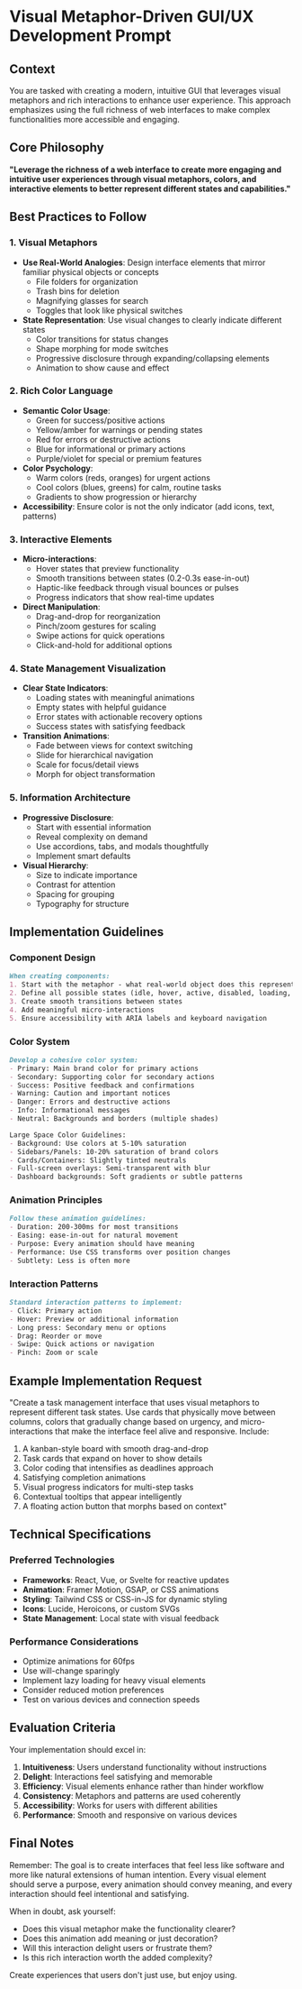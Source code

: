 # Visual Metaphor-Driven GUI/UX Development Prompt

## Context
You are tasked with creating a modern, intuitive GUI that leverages visual metaphors and rich interactions to enhance user experience. This approach emphasizes using the full richness of web interfaces to make complex functionalities more accessible and engaging.

## Core Philosophy
**"Leverage the richness of a web interface to create more engaging and intuitive user experiences through visual metaphors, colors, and interactive elements to better represent different states and capabilities."**

## Best Practices to Follow

### 1. Visual Metaphors
- **Use Real-World Analogies**: Design interface elements that mirror familiar physical objects or concepts
  - File folders for organization
  - Trash bins for deletion
  - Magnifying glasses for search
  - Toggles that look like physical switches
- **State Representation**: Use visual changes to clearly indicate different states
  - Color transitions for status changes
  - Shape morphing for mode switches
  - Progressive disclosure through expanding/collapsing elements
  - Animation to show cause and effect

### 2. Rich Color Language
- **Semantic Color Usage**:
  - Green for success/positive actions
  - Yellow/amber for warnings or pending states
  - Red for errors or destructive actions
  - Blue for informational or primary actions
  - Purple/violet for special or premium features
- **Color Psychology**: 
  - Warm colors (reds, oranges) for urgent actions
  - Cool colors (blues, greens) for calm, routine tasks
  - Gradients to show progression or hierarchy
- **Accessibility**: Ensure color is not the only indicator (add icons, text, patterns)

### 3. Interactive Elements
- **Micro-interactions**:
  - Hover states that preview functionality
  - Smooth transitions between states (0.2-0.3s ease-in-out)
  - Haptic-like feedback through visual bounces or pulses
  - Progress indicators that show real-time updates
- **Direct Manipulation**:
  - Drag-and-drop for reorganization
  - Pinch/zoom gestures for scaling
  - Swipe actions for quick operations
  - Click-and-hold for additional options

### 4. State Management Visualization
- **Clear State Indicators**:
  - Loading states with meaningful animations
  - Empty states with helpful guidance
  - Error states with actionable recovery options
  - Success states with satisfying feedback
- **Transition Animations**:
  - Fade between views for context switching
  - Slide for hierarchical navigation
  - Scale for focus/detail views
  - Morph for object transformation

### 5. Information Architecture
- **Progressive Disclosure**:
  - Start with essential information
  - Reveal complexity on demand
  - Use accordions, tabs, and modals thoughtfully
  - Implement smart defaults
- **Visual Hierarchy**:
  - Size to indicate importance
  - Contrast for attention
  - Spacing for grouping
  - Typography for structure

## Implementation Guidelines

### Component Design
```markdown
When creating components:
1. Start with the metaphor - what real-world object does this represent?
2. Define all possible states (idle, hover, active, disabled, loading, error)
3. Create smooth transitions between states
4. Add meaningful micro-interactions
5. Ensure accessibility with ARIA labels and keyboard navigation
```

### Color System
```markdown
Develop a cohesive color system:
- Primary: Main brand color for primary actions
- Secondary: Supporting color for secondary actions  
- Success: Positive feedback and confirmations
- Warning: Caution and important notices
- Danger: Errors and destructive actions
- Info: Informational messages
- Neutral: Backgrounds and borders (multiple shades)

Large Space Color Guidelines:
- Background: Use colors at 5-10% saturation
- Sidebars/Panels: 10-20% saturation of brand colors
- Cards/Containers: Slightly tinted neutrals
- Full-screen overlays: Semi-transparent with blur
- Dashboard backgrounds: Soft gradients or subtle patterns
```

### Animation Principles
```markdown
Follow these animation guidelines:
- Duration: 200-300ms for most transitions
- Easing: ease-in-out for natural movement
- Purpose: Every animation should have meaning
- Performance: Use CSS transforms over position changes
- Subtlety: Less is often more
```

### Interaction Patterns
```markdown
Standard interaction patterns to implement:
- Click: Primary action
- Hover: Preview or additional information
- Long press: Secondary menu or options
- Drag: Reorder or move
- Swipe: Quick actions or navigation
- Pinch: Zoom or scale
```

## Example Implementation Request

"Create a task management interface that uses visual metaphors to represent different task states. Use cards that physically move between columns, colors that gradually change based on urgency, and micro-interactions that make the interface feel alive and responsive. Include:

1. A kanban-style board with smooth drag-and-drop
2. Task cards that expand on hover to show details
3. Color coding that intensifies as deadlines approach
4. Satisfying completion animations
5. Visual progress indicators for multi-step tasks
6. Contextual tooltips that appear intelligently
7. A floating action button that morphs based on context"

## Technical Specifications

### Preferred Technologies
- **Frameworks**: React, Vue, or Svelte for reactive updates
- **Animation**: Framer Motion, GSAP, or CSS animations
- **Styling**: Tailwind CSS or CSS-in-JS for dynamic styling
- **Icons**: Lucide, Heroicons, or custom SVGs
- **State Management**: Local state with visual feedback

### Performance Considerations
- Optimize animations for 60fps
- Use will-change sparingly
- Implement lazy loading for heavy visual elements
- Consider reduced motion preferences
- Test on various devices and connection speeds

## Evaluation Criteria

Your implementation should excel in:
1. **Intuitiveness**: Users understand functionality without instructions
2. **Delight**: Interactions feel satisfying and memorable
3. **Efficiency**: Visual elements enhance rather than hinder workflow
4. **Consistency**: Metaphors and patterns are used coherently
5. **Accessibility**: Works for users with different abilities
6. **Performance**: Smooth and responsive on various devices

## Final Notes

Remember: The goal is to create interfaces that feel less like software and more like natural extensions of human intention. Every visual element should serve a purpose, every animation should convey meaning, and every interaction should feel intentional and satisfying.

When in doubt, ask yourself:
- Does this visual metaphor make the functionality clearer?
- Does this animation add meaning or just decoration?
- Will this interaction delight users or frustrate them?
- Is this rich interaction worth the added complexity?

Create experiences that users don't just use, but enjoy using.